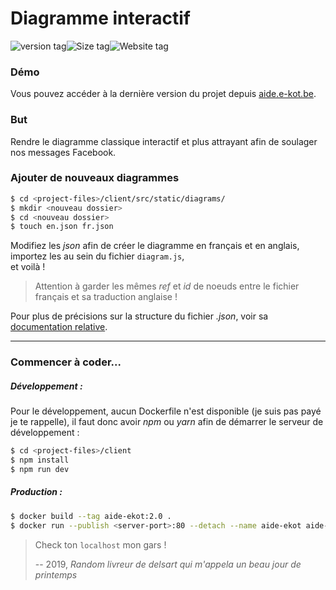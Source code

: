 # Diagramme interactif

![version tag](https://img.shields.io/github/v/tag/e-kot-unamur/interactive-diagram)![Size tag](https://img.shields.io/github/languages/code-size/e-kot-unamur/interactive-diagram)![Website tag](https://img.shields.io/website?down_color=red&down_message=down&up_color=brightgreen&up_message=online&url=https%3A%2F%2Faide.e-kot.be)

### Démo

Vous pouvez accéder à la dernière version du projet depuis [aide.e-kot.be](https://aide.e-kot.be/).

### But 

Rendre le diagramme classique interactif et plus attrayant afin de soulager nos messages Facebook.

### Ajouter de nouveaux diagrammes 
```bash
$ cd <project-files>/client/src/static/diagrams/
$ mkdir <nouveau dossier>
$ cd <nouveau dossier> 
$ touch en.json fr.json
```
Modifiez les *json* afin de créer le diagramme en français et en anglais, <br />importez les au sein du fichier `diagram.js`, <br />et voilà !

> Attention à garder les mêmes *ref* et *id* de noeuds entre le fichier français et sa traduction anglaise ! 

Pour plus de précisions sur la structure du fichier *.json*, voir sa [documentation relative](client/src/static/diagrams/README.md).

-------

### Commencer à coder...

##### Développement :

Pour le développement, aucun Dockerfile n'est disponible (je suis pas payé je te rappelle), il faut donc avoir *npm* ou *yarn* afin de démarrer le serveur de développement :

``````bash
$ cd <project-files>/client
$ npm install
$ npm run dev
``````

##### Production :

``````bash
$ docker build --tag aide-ekot:2.0 .
$ docker run --publish <server-port>:80 --detach --name aide-ekot aide-ekot:2.0
``````

> Check ton `localhost` mon gars ! 
>
> -- 2019, <cite>Random livreur de delsart qui m'appela un beau jour de printemps</cite> 
